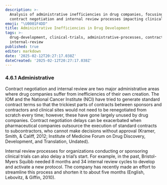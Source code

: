 ```yaml
---
description: >-
  Analysis of administrative inefficiencies in drug companies, focusing on
  contract negotiation and internal review processes impacting clinical trials.
emoji: "\U0001F4DD"
title: Administrative Inefficiencies in Drug Development
tags: >-
  drug-development, clinical-trials, administrative-processes, contracts,
  internal-review
published: true
editor: markdown
date: '2025-02-12T20:27:17.038Z'
dateCreated: '2025-02-12T20:27:17.038Z'
---
```

### 4.6.1 Administrative

Contract negotiation and internal review are two major administrative areas where drug companies suffer from inefficiencies of their own creation. The IOM and the National Cancer Institute (NCI) have tried to generate standard contract terms so that the trickiest parts of contracts between sponsors and contractors and clinical sites would not need to be renegotiated from scratch every time; however, these have gone largely unused by drug companies. Contract negotiation delays can be exacerbated when pharmaceutical companies outsource the execution of standard contracts to subcontractors, who cannot make decisions without approval (Kramer, Smith, & Califf, 2012; Institute of Medicine Forum on Drug Discovery, Development, and Translation, Undated).

Internal review processes for organizations conducting or sponsoring clinical trials can also delay a trial’s start. For example, in the past, Bristol-Myers Squibb needed 8 months and 34 internal review cycles to develop and activate a new protocol. The company has recently made an effort to streamline this process and shorten it to about five months (English, Lebovitz, & Giffin, 2010).

#
